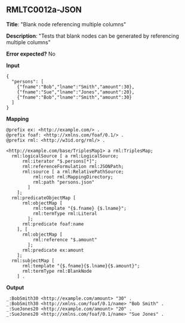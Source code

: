 ## RMLTC0012a-JSON

**Title**: "Blank node referencing multiple columns"

**Description**: "Tests that blank nodes can be generated by referencing multiple columns"

**Error expected?** No

**Input**
```
{
  "persons": [
    {"fname":"Bob","lname":"Smith","amount":30},
    {"fname":"Sue","lname":"Jones","amount":20},
    {"fname":"Bob","lname":"Smith","amount":30}
  ]
}

```

**Mapping**
```
@prefix ex: <http://example.com/> .
@prefix foaf: <http://xmlns.com/foaf/0.1/> .
@prefix rml: <http://w3id.org/rml/> .

<http://example.com/base/TriplesMap1> a rml:TriplesMap;
  rml:logicalSource [ a rml:LogicalSource;
      rml:iterator "$.persons[*]";
      rml:referenceFormulation rml:JSONPath;
      rml:source [ a rml:RelativePathSource;
          rml:root rml:MappingDirectory;
          rml:path "persons.json"
        ]
    ];
  rml:predicateObjectMap [
      rml:objectMap [
          rml:template "{$.fname} {$.lname}";
          rml:termType rml:Literal
        ];
      rml:predicate foaf:name
    ], [
      rml:objectMap [
          rml:reference "$.amount"
        ];
      rml:predicate ex:amount
    ];
  rml:subjectMap [
      rml:template "{$.fname}{$.lname}{$.amount}";
      rml:termType rml:BlankNode
    ] .

```

**Output**
```
_:BobSmith30 <http://example.com/amount> "30" .
_:BobSmith30 <http://xmlns.com/foaf/0.1/name> "Bob Smith" .
_:SueJones20 <http://example.com/amount> "20" .
_:SueJones20 <http://xmlns.com/foaf/0.1/name> "Sue Jones" .


```

